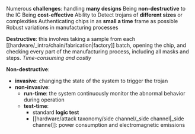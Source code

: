Numerous **challenges**:
handling **many designs**
Being **non-destructive** to the IC
Being **cost-effective**
Ability to Detect trojans of **different sizes** or complexities
Authenticating chips in as **small a time** frame as possible
Robust variations in manufacturing processes



**Destructive**: this involves taking a sample from each [[hardware/_intro/chain/fabrication|factory]] batch, opening the chip, and checking every part of the manufacturing process, including all masks and steps. *Time-consuming and costly*

**Non-destructive**:
- **invasive**: changing the state of the system to trigger the trojan
- **non-invasive**: 
	- **run-time**: the system continuously monitor the abnormal behavior during operation
	- **test-time**: 
		- standard **logic test**
		- [[hardware/attack taxonomy/side channel/_side channel|_side channel]]: power consumption and electromagnetic emissions 
